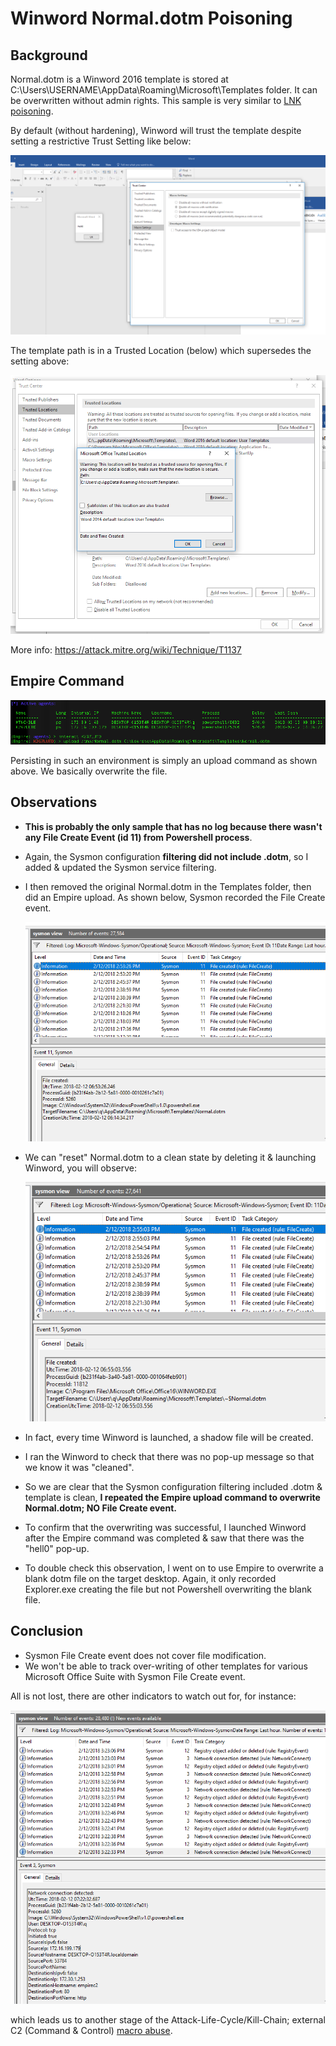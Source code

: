 # Winword Normal.dotm Poisoning

## Background

Normal.dotm is a Winword 2016 template is stored at C:\Users\USERNAME\AppData\Roaming\Microsoft\Templates folder. It can be overwritten without admin rights. This sample is very similar to [LNK poisoning](https://github.com/jymcheong/SysmonResources/tree/master/6.%20Sample%20Data/stage%202%20(Get%20In)/3.%20install%20payloads/(Type%201)%20Backdoor%20a%20userland%20LNK%20file). 

By default (without hardening), Winword will trust the template despite setting a restrictive Trust Setting like below:

![](img/macro.png)

The template path is in a Trusted Location (below) which supersedes the setting above:

![](img/trustsetting.png)



More info: https://attack.mitre.org/wiki/Technique/T1137

## Empire Command

![](img/upload.png)

Persisting in such an environment is simply an upload command as shown above. We basically overwrite the file.

## Observations

* **This is probably the only sample that has no log because there wasn't any File Create Event (id 11) from Powershell process**. 

* Again, the Sysmon configuration **filtering did not include .dotm**, so I added & updated the Sysmon service filtering. 

* I then removed the original Normal.dotm in the Templates folder,  then did an Empire upload. As shown below, Sysmon recorded the File Create event.

  ![](img/powershellcreatedfile.png)

* We can "reset" Normal.dotm to a clean state by deleting it & launching Winword, you will observe:

  ![](img/winwordevent.png)

* In fact, every time Winword is launched, a shadow file will be created.

* I ran the Winword to check that there was no pop-up message so that we know it was "cleaned".

* So we are clear that the Sysmon configuration filtering included .dotm & template is clean, **I repeated the Empire upload command to overwrite Normal.dotm; NO File Create event.**

* To confirm that the overwriting was successful, I launched Winword after the Empire command was completed & saw that there was the "hell0" pop-up.

* To double check this observation, I went on to use Empire to overwrite a blank dotm file on the target desktop. Again, it only recorded Explorer.exe creating the file but not Powershell overwriting the blank file.

## Conclusion

* Sysmon File Create event does not cover file modification.
* We won't be able to track over-writing of other templates for various Microsoft Office Suite with Sysmon File Create event.

All is not lost, there are other indicators to watch out for, for instance:

![](img/network.png)

which leads us to another stage of the Attack-Life-Cycle/Kill-Chain; external C2 (Command & Control) [macro abuse](https://github.com/jymcheong/SysmonResources/tree/master/6.%20Sample%20Data/stage%202%20(Get%20In)/2.%20run%20payloads/(Type%202)%20Abuse%20MS%20Winword%20Macros).